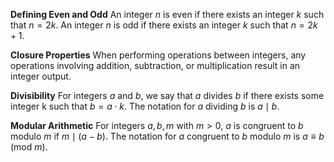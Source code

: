 **Defining Even and Odd**
An integer $n$ is even if there exists an integer $k$ such that $n = 2k$. An integer $n$ is odd if there exists an integer $k$ such that $n = 2k+1$. 

**Closure Properties** 
When performing operations between integers, any operations involving addition, subtraction, or multiplication result in an integer output. 

**Divisibility**
For integers $a$ and $b$, we say that $a$ divides $b$ if there exists some integer k such that $b = a \cdot k$. The notation for $a$ dividing $b$ is $a \mid b$.

**Modular Arithmetic**
For integers $a,b,m$ with $m > 0$, $a$ is congruent to $b$ modulo $m$ if $m \mid (a - b)$. The notation for $a$ congruent to $b$ modulo $m$ is $a \equiv b$ (mod $m$).

